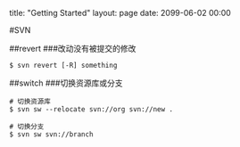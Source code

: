 title: "Getting Started"
layout: page
date: 2099-06-02 00:00

#SVN

##revert
###改动没有被提交的修改
```
$ svn revert [-R] something
```

##switch
###切换资源库或分支
```
# 切换资源库
$ svn sw --relocate svn://org svn://new .

# 切换分支
$ svn sw svn://branch
```